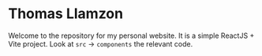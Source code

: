 # Thomas Llamzon

Welcome to the repository for my personal website. It is a simple ReactJS + Vite project. Look at `src` -> `components` the relevant code.
